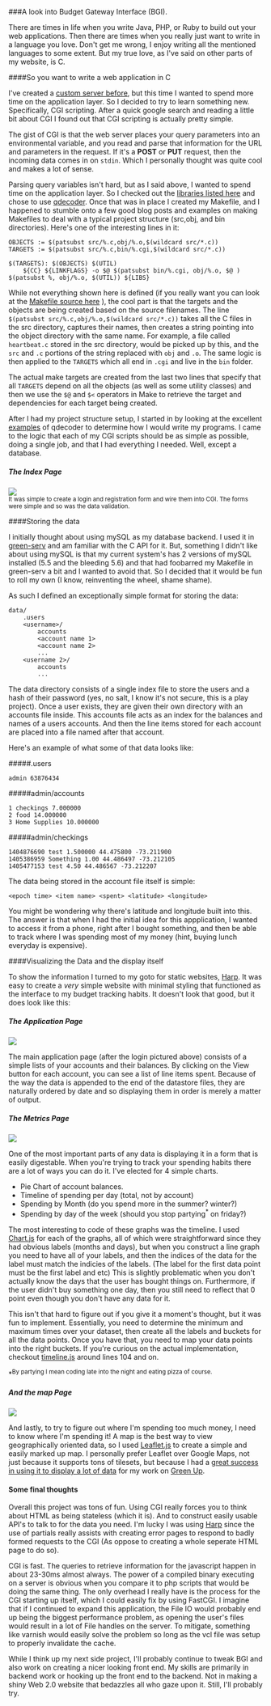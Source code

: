 ###A look into Budget Gateway Interface (BGI).

There are times in life when you write Java, PHP, or Ruby to build out your web
applications. Then there are times when you really just want to write in a language
you love. Don't get me wrong, I enjoy writing all the mentioned languages to some
extent. But my true love, as I've said on other parts of my website, is C. 

####So you want to write a web application in C

I've created a [custom server before], but this time I wanted to spend more time
on the application layer. So I decided to try to learn something new. Specifically,
CGI scripting. After a quick google search and reading a little bit about CGI I 
found out that CGI scripting is actually pretty simple. 

The gist of CGI is that the web server places your query parameters into an
environmental variable, and you read and parse that information for the URL and
parameters in the request. If it's a **POST** or **PUT** request, then the incoming
data comes in on `stdin`. Which I personally thought was quite cool and makes a 
lot of sense.

Parsing query variables isn't hard, but as I said above, I wanted to spend time
on the application layer. So I checked out the [libraries listed here] and chose
to use [qdecoder]. Once that was in place I created my Makefile, and I happened
to stumble onto a few good blog posts and examples on making Makefiles to deal
with a typical project structure (src,obj, and bin directories). Here's one of
the interesting lines in it:

	OBJECTS := $(patsubst src/%.c,obj/%.o,$(wildcard src/*.c))
	TARGETS := $(patsubst src/%.c,bin/%.cgi,$(wildcard src/*.c))

	$(TARGETS): $(OBJECTS) $(UTIL)
		${CC} ${LINKFLAGS} -o $@ $(patsubst bin/%.cgi, obj/%.o, $@ ) $(patsubst %, obj/%.o, $(UTIL)) ${LIBS}

While not everything shown here is defined (if you really want you can look at the 
[Makefile source here] ), the cool part is that the targets and the objects are
being created based on the source filenames. The line `$(patsubst src/%.c,obj/%.o,$(wildcard src/*.c))`
takes all the C files in the src directory, captures their names, then creates a
string pointing into the object directory with the same name. For example, a file
called `heartbeat.c` stored in the src directory, would be picked up by this, and the
`src` and `.c` portions of the string replaced with `obj` and `.o`. The same logic
is then applied to the `TARGETS` which all end in `.cgi` and live in the `bin` 
folder.

The actual make targets are created from the last two lines that specify that all
`TARGETS` depend on all the objects (as well as some utility classes) and then we 
use the `$@` and `$<` operators in Make to retrieve the target and dependencies
for each target being created.

After I had my project structure setup, I started in by looking at the excellent
[examples] of qdecoder to determine how I would write my programs. I came to the
logic that each of my CGI scripts should be as simple as possible, doing a single
job, and that I had everything I needed. Well, except a database.

##### The Index Page
<img src="/images/tech-blog/index.png" style="max-width: 778px" /><br/>
<small>It was simple to create a login and registration form and wire them into
	CGI. The forms were simple and so was the data validation.
</small>

####Storing the data

I initially thought about using mySQL as my database backend. I used it in [green-serv]
and am familiar with the C API for it. But, something I didn't like about using
mySQL is that my current system's has 2 versions of mySQL installed (5.5 and the bleeding 5.6)
and that had foobarred my Makefile in green-serv a bit and I wanted to avoid that.
So I decided that it would be fun to roll my own (I know, reinventing the wheel, shame shame).

As such I defined an exceptionally simple format for storing the data:

	data/
		.users
		<username>/
			accounts
			<account name 1>
			<account name 2>
			...
		<username 2>/
			accounts
			...

The data directory consists of a single index file to store the users and a hash
of their password (yes, no salt, I know it's not secure, this is a play project).
Once a user exists, they are given their own directory with an accounts file inside.
This accounts file acts as an index for the balances and names of a users accounts.
And then the line items stored for each account are placed into a file named after
that account.

Here's an example of what some of that data looks like:

#####.users

	admin 63876434

#####admin/accounts
	
	1 checkings 7.000000
	2 food 14.000000
	3 Home Supplies 10.000000

#####admin/checkings

	1404876690 test 1.500000 44.475800 -73.211900
	1405386959 Something 1.00 44.486497 -73.212105
	1405477153 test 4.50 44.486567 -73.212207

The data being stored in the account file itself is simple:

	<epoch time> <item name> <spent> <latitude> <longitude>

You might be wondering why there's latitude and longitude built into this. The answer
is that when I had the initial idea for this appplication, I wanted to access it
from a phone, right after I bought something, and then be able to track where I 
was spending most of my money (hint, buying lunch everyday is expensive).

####Visualizing the Data and the display itself

To show the information I turned to my goto for static websites, [Harp]. It was
easy to create a _very_ simple website with minimal styling that functioned as
the interface to my budget tracking habits. It doesn't look that good, but it
does look like this:

##### The Application Page
<img src="/images/tech-blog/welcome.png" style="max-width: 778px" />

The main application page (after the login pictured above) consists of a simple
lists of your accounts and their balances. By clicking on the View button for 
each account, you can see a list of line items spent. Because of the way the
data is appended to the end of the datastore files, they are naturally ordered
by date and so displaying them in order is merely a matter of output.

##### The Metrics Page
<img src="/images/tech-blog/metrics.png" style="max-width: 778px" />

One of the most important parts of any data is displaying it in a form that is
easily digestable. When you're trying to track your spending habits there are a
lot of ways you can do it. I've elected for 4 simple charts. 

 - Pie Chart of account balances.
 - Timeline of spending per day (total, not by account)
 - Spending by Month (do you spend more in the summer? winter?)
 - Spending by day of the week (should you stop partying<sup>*</sup> on friday?)


 The most interesting to code of these graphs was the timeline. I used [Chart.js]
 for each of the graphs, all of which were straightforward since they had obvious
 labels (months and days), but when you construct a line graph you need to have
 all of your labels, and then the indices of the data for the label must match the
 indicies of the labels. (The label for the first data point must be the first label and etc)
 This is slightly problematic when you don't actually know the days that the user
 has bought things on. Furthermore, if the user didn't buy something one day, then
 you still need to reflect that 0 point even though you don't have any data for it.

 This isn't that hard to figure out if you give it a moment's thought, but it was
 fun to implement. Essentially, you need to determine the minimum and maximum times
 over your dataset, then create all the labels and buckets for all the data points.
 Once you have that, you need to map your data points into the right buckets. If 
 you're curious on the actual implementation, checkout [timeline.js] around lines 104 
 and on.

 *<sup>By partying I mean coding late into the night and eating pizza of course.</sup>

##### And the map Page
<img src="/images/tech-blog/map.png" style="max-width: 778px" />

And lastly, to try to figure out where I'm spending too much money, I need to know
where I'm spending it! A map is the best way to view geographically oriented data,
so I used [Leaflet.js] to create a simple and easily marked up map. I personally
prefer Leaflet over Google Maps, not just because it supports tons of tilesets,
but because I had a [great success in using it to display a lot of data] for my
work on [Green Up].

#### Some final thoughts

Overall this project was tons of fun. Using CGI really forces you to think about
HTML as being stateless (which it is). And to construct easily usable API's to 
talk to for the data you need. I'm lucky I was using [Harp] since the
use of partials really assists with creating error pages to respond to badly formed
requests to the CGI (As oppose to creating a whole seperate HTML page to do so). 

CGI is fast. The queries to retrieve information for the javascript happen in
about 23-30ms almost always. The power of a compiled binary executing on a server
is obvious when you compare it to php scripts that would be doing the same thing.
The only overhead I really have is the process for the CGI starting up itself, 
which I could easily fix by using FastCGI. I imagine that if I continued to expand
this application, the File IO would probably end up being the biggest performance
problem, as opening the user's files would result in a lot of File handles on the
server. To mitigate, something like varnish would easily solve the problem so long
as the vcl file was setup to properly invalidate the cache.

While I think up my next side project, I'll probably continue to tweak BGI and 
also work on creating a nicer looking front end. My skills are primarily in backend
work or hooking up the front end to the backend. Not in making a shiny Web 2.0
website that bedazzles all who gaze upon it. Still, I'll probably try.


[Harp]:http://harpjs.com
[Chart.js]:https://github.com/nnnick/Chart.js
[custom server before]:https://github.com/EJEHardenberg/green-serv
[green-serv]:https://github.com/EJEHardenberg/green-serv
[libraries listed here]:http://cgi.resourceindex.com/programs_and_scripts/c_and_c++/libraries_and_classes/
[qdecoder]:http://www.qdecoder.org/wiki/qdecoder
[Makefile source here]:https://github.com/EJEHardenberg/BGI/blob/master/Makefile
[examples]:http://www.qdecoder.org/releases/current/examples/
[timeline.js]:https://github.com/EJEHardenberg/BGI/blob/master/public/js/timeline.js
[Leaflet.js]:http://Leafletjs.com
[great success in using it to display a lot of data]:http://www.xenonapps.com/greenupvisualization.html
[Green Up]:http://www.ethanjoachimeldridge.info/tech-blog/green-up-vt-app.html